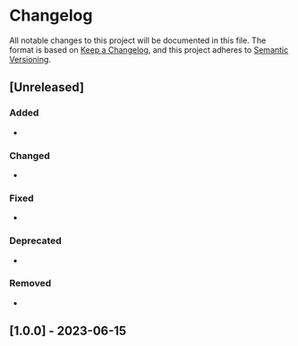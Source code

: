 # Changelog

All notable changes to this project will be documented in this file. The format is based on [Keep a Changelog](https://keepachangelog.com/en/1.0.0/), and this project adheres to [Semantic Versioning](https://semver.org/spec/v2.0.0.html).

## [Unreleased]

### Added
- 

### Changed
- 

### Fixed
- 

### Deprecated
-

### Removed
- 


## [1.0.0] - 2023-06-15